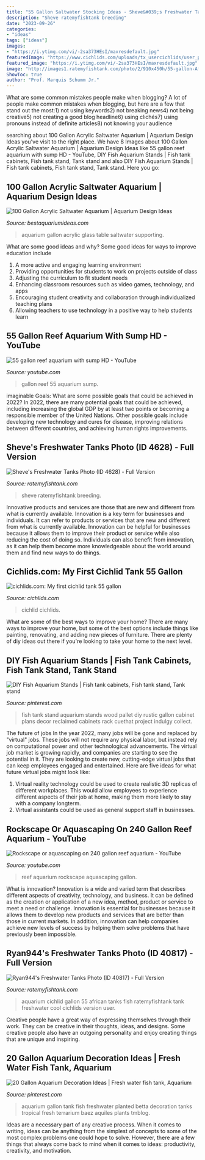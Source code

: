 ```yaml
---
title: "55 Gallon Saltwater Stocking Ideas - Sheve&#039;s Freshwater Tanks Photo (id 4628)"
description: "Sheve ratemyfishtank breeding"
date: "2023-09-26"
categories:
- "ideas"
tags: ["ideas"]
images:
- "https://i.ytimg.com/vi/-2sa373HEsI/maxresdefault.jpg"
featuredImage: "https://www.cichlids.com/uploads/tx_usercichlids/user_pics/anonymous/albums/tankgallery2/Picture_010.jpg"
featured_image: "https://i.ytimg.com/vi/-2sa373HEsI/maxresdefault.jpg"
image: "http://images1.ratemyfishtank.com/photo/2/910x450h/55-gallon-African-Cichlid-aquarium-pCsIZs.jpg"
ShowToc: true
author: "Prof. Marquis Schumm Jr."
---
```



What are some common mistakes people make when blogging?
A lot of people make common mistakes when blogging, but here are a few that stand out the most:1) not using keywords2) not breaking news4) not being creative5) not creating a good blog headline6) using clichés7) using pronouns instead of definite articles8) not knowing your audience

	

		
searching about 100 Gallon Acrylic Saltwater Aquarium | Aquarium Design Ideas you've visit to the right place. We have 8 Images about 100 Gallon Acrylic Saltwater Aquarium | Aquarium Design Ideas like 55 gallon reef aquarium with sump HD - YouTube, DIY Fish Aquarium Stands | Fish tank cabinets, Fish tank stand, Tank stand and also DIY Fish Aquarium Stands | Fish tank cabinets, Fish tank stand, Tank stand. Here you go:
		
    
## 100 Gallon Acrylic Saltwater Aquarium | Aquarium Design Ideas

<img loading=lazy src="http://bestaquariumideas.com/wp-content/uploads/2016/05/100-gallon-acrylic-saltwater-aquarium.jpg" onerror="this.onerror=null;this.src='https://tse3.mm.bing.net/th?id=OIP.zRu7e2ThjdgHB94H85cSlAHaEK&amp;pid=15.1';" alt="100 Gallon Acrylic Saltwater Aquarium | Aquarium Design Ideas">

_Source: bestaquariumideas.com_

>aquarium gallon acrylic glass table saltwater supporting. 

	

What are some good ideas and why?
Some good ideas for ways to improve education include 
1. A more active and engaging learning environment 
2. Providing opportunities for students to work on projects outside of class 
3. Adjusting the curriculum to fit student needs 
4. Enhancing classroom resources such as video games, technology, and apps 
5. Encouraging student creativity and collaboration through individualized teaching plans 
6. Allowing teachers to use technology in a positive way to help students learn 

    
## 55 Gallon Reef Aquarium With Sump HD - YouTube

<img loading=lazy src="https://i.ytimg.com/vi/-2sa373HEsI/maxresdefault.jpg" onerror="this.onerror=null;this.src='https://tse4.mm.bing.net/th?id=OIP.ThwxB6c3PtZRvjhuf1KWMgHaEK&amp;pid=15.1';" alt="55 gallon reef aquarium with sump HD - YouTube">

_Source: youtube.com_

>gallon reef 55 aquarium sump. 

	

imaginable Goals: What are some possible goals that could be achieved in 2022?
In 2022, there are many potential goals that could be achieved, including increasing the global GDP by at least two points or becoming a responsible member of the United Nations. Other possible goals include developing new technology and cures for disease, improving relations between different countries, and achieving human rights improvements.

    
## Sheve&#039;s Freshwater Tanks Photo (ID 4628) - Full Version

<img loading=lazy src="http://images1.ratemyfishtank.com/photo/2/910x450h/5000/4628/My-55-gallon-long-fish-tank-All-Glass-brand-w-do-owtx34.jpg" onerror="this.onerror=null;this.src='https://tse4.mm.bing.net/th?id=OIP.VtNHPqB7eCfRCLJK3PIQZQHaEE&amp;pid=15.1';" alt="Sheve&#039;s Freshwater Tanks Photo (ID 4628) - Full Version">

_Source: ratemyfishtank.com_

>sheve ratemyfishtank breeding. 

	

Innovative products and services are those that are new and different from what is currently available.
Innovation is a key term for businesses and individuals. It can refer to products or services that are new and different from what is currently available. Innovation can be helpful for businesses because it allows them to improve their product or service while also reducing the cost of doing so. Individuals can also benefit from innovation, as it can help them become more knowledgeable about the world around them and find new ways to do things.

    
## Cichlids.com: My First Cichlid Tank 55 Gallon

<img loading=lazy src="https://www.cichlids.com/uploads/tx_usercichlids/user_pics/anonymous/albums/tankgallery2/Picture_010.jpg" onerror="this.onerror=null;this.src='https://tse1.mm.bing.net/th?id=OIP.dzyCd3kUpxY7lJzoILRFNwHaFj&amp;pid=15.1';" alt="cichlids.com: My first cichlid tank 55 gallon">

_Source: cichlids.com_

>cichlid cichlids. 

	

What are some of the best ways to improve your home?
There are many ways to improve your home, but some of the best options include things like painting, renovating, and adding new pieces of furniture. There are plenty of diy ideas out there if you're looking to take your home to the next level.

    
## DIY Fish Aquarium Stands | Fish Tank Cabinets, Fish Tank Stand, Tank Stand

<img loading=lazy src="https://i.pinimg.com/originals/b7/cc/97/b7cc97827e269d578e74e867fc6678f5.jpg" onerror="this.onerror=null;this.src='https://tse4.mm.bing.net/th?id=OIP.25Sqir9HyzJGHapIPwfz9wHaJ3&amp;pid=15.1';" alt="DIY Fish Aquarium Stands | Fish tank cabinets, Fish tank stand, Tank stand">

_Source: pinterest.com_

>fish tank stand aquarium stands wood pallet diy rustic gallon cabinet plans decor reclaimed cabinets rack cuethat project indulgy collect. 

	

The future of jobs
In the year 2022, many jobs will be gone and replaced by "virtual" jobs. These jobs will not require any physical labor, but instead rely on computational power and other technological advancements. The virtual job market is growing rapidly, and companies are starting to see the potential in it. They are looking to create new, cutting-edge virtual jobs that can keep employees engaged and entertained. Here are five ideas for what future virtual jobs might look like: 
1. Virtual reality technology could be used to create realistic 3D replicas of different workplaces. This would allow employees to experience different aspects of their job at home, making them more likely to stay with a company longterm. 
2. Virtual assistants could be used as general support staff in businesses.

    
## Rockscape Or Aquascaping On 240 Gallon Reef Aquarium - YouTube

<img loading=lazy src="https://i.ytimg.com/vi/266ASdII8vU/maxresdefault.jpg" onerror="this.onerror=null;this.src='https://tse1.mm.bing.net/th?id=OIP.DFw7_DoUtMRosWm5xgNOlwHaEK&amp;pid=15.1';" alt="Rockscape or aquascaping on 240 gallon reef aquarium - YouTube">

_Source: youtube.com_

>reef aquarium rockscape aquascaping gallon. 

	

What is innovation?
Innovation is a wide and varied term that describes different aspects of creativity, technology, and business. It can be defined as the creation or application of a new idea, method, product or service to meet a need or challenge. Innovation is essential for businesses because it allows them to develop new products and services that are better than those in current markets. In addition, innovation can help companies achieve new levels of success by helping them solve problems that have previously been impossible.

    
## Ryan944&#039;s Freshwater Tanks Photo (ID 40817) - Full Version

<img loading=lazy src="http://images1.ratemyfishtank.com/photo/2/910x450h/55-gallon-African-Cichlid-aquarium-pCsIZs.jpg" onerror="this.onerror=null;this.src='https://tse1.mm.bing.net/th?id=OIP.ygHMwk3jVvhZ7JQcNcDi_AHaFj&amp;pid=15.1';" alt="Ryan944&#039;s Freshwater Tanks Photo (ID 40817) - Full Version">

_Source: ratemyfishtank.com_

>aquarium cichlid gallon 55 african tanks fish ratemyfishtank tank freshwater cool cichlids version user. 

	

Creative people have a great way of expressing themselves through their work. They can be creative in their thoughts, ideas, and designs. Some creative people also have an outgoing personality and enjoy creating things that are unique and inspiring.

    
## 20 Gallon Aquarium Decoration Ideas | Fresh Water Fish Tank, Aquarium

<img loading=lazy src="https://i.pinimg.com/736x/fd/fd/e4/fdfde4bc49f59cffd94730a713127d55---gallon-aquarium-planted-aquarium.jpg" onerror="this.onerror=null;this.src='https://tse4.mm.bing.net/th?id=OIP.KUTFkX_kGYAPZyJktVletwHaFS&amp;pid=15.1';" alt="20 Gallon Aquarium Decoration Ideas | Fresh water fish tank, Aquarium">

_Source: pinterest.com_

>aquarium gallon tank fish freshwater planted betta decoration tanks tropical fresh terrarium baez aquiles plants tmblog. 

	

Ideas are a necessary part of any creative process. When it comes to writing, ideas can be anything from the simplest of concepts to some of the most complex problems one could hope to solve. However, there are a few things that always come back to mind when it comes to ideas: productivity, creativity, and motivation.

